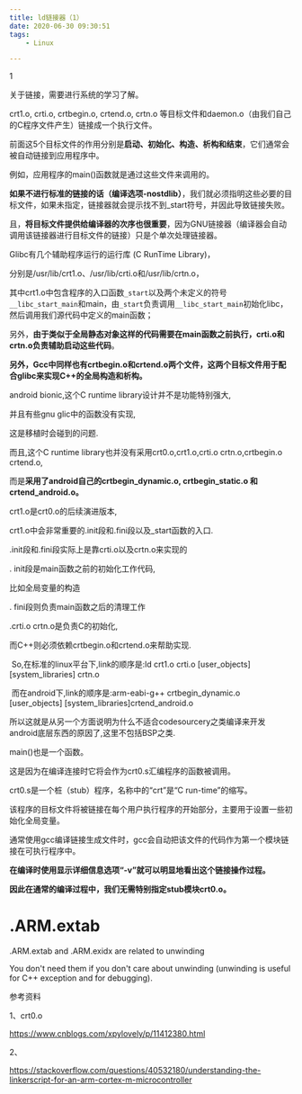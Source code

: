 ```yaml
---
title: ld链接器（1）
date: 2020-06-30 09:30:51
tags:
	- Linux

---
```


1

关于链接，需要进行系统的学习了解。

crt1.o, crti.o, crtbegin.o, crtend.o, crtn.o 等目标文件和daemon.o（由我们自己的C程序文件产生）链接成一个执行文件。

前面这5个目标文件的作用分别是**启动、初始化、构造、析构和结束**，它们通常会被自动链接到应用程序中。

例如，应用程序的main()函数就是通过这些文件来调用的。

**如果不进行标准的链接的话（编译选项-nostdlib）**，我们就必须指明这些必要的目标文件，如果未指定，链接器就会提示找不到_start符号，并因此导致链接失败。

且，**将目标文件提供给编译器的次序也很重要**，因为GNU链接器（编译器会自动调用该链接器进行目标文件的链接）只是个单次处理链接器。



Glibc有几个辅助程序运行的运行库 (C RunTime Library)，

分别是/usr/lib/crt1.o、/usr/lib/crti.o和/usr/lib/crtn.o，

其中crt1.o中包含程序的入口函数`_start`以及两个未定义的符号`__libc_start_main`和main，由`_start`负责调用`__libc_start_main`初始化libc，然后调用我们源代码中定义的main函数；

另外，**由于类似于全局静态对象这样的代码需要在main函数之前执行，crti.o和crtn.o负责辅助启动这些代码**。

**另外，Gcc中同样也有crtbegin.o和crtend.o两个文件，这两个目标文件用于配合glibc来实现C++的全局构造和析构。**



android bionic,这个C runtime library设计并不是功能特别强大,

并且有些gnu glic中的函数没有实现,

这是移植时会碰到的问题.

而且,这个C runtime library也并没有采用crt0.o,crt1.o,crti.o crtn.o,crtbegin.o crtend.o,

而是**采用了android自己的crtbegin_dynamic.o, crtbegin_static.o 和crtend_android.o。**



crt1.o是crt0.o的后续演进版本,

crt1.o中会非常重要的.init段和.fini段以及_start函数的入口.

.init段和.fini段实际上是靠crti.o以及crtn.o来实现的

. init段是main函数之前的初始化工作代码, 

比如全局变量的构造

. fini段则负责main函数之后的清理工作

.crti.o crtn.o是负责C的初始化,

而C++则必须依赖crtbegin.o和crtend.o来帮助实现.

​        So,在标准的linux平台下,link的顺序是:ld crt1.o crti.o [user_objects] [system_libraries] crtn.o

​        而在android下,link的顺序是:arm-eabi-g++ crtbegin_dynamic.o [user_objects] [system_libraries]crtend_android.o

​        所以这就是从另一个方面说明为什么不适合codesourcery之类编译来开发android底层东西的原因了,这里不包括BSP之类.



main()也是一个函数。

这是因为在编译连接时它将会作为crt0.s汇编程序的函数被调用。

crt0.s是一个桩（stub）程序，名称中的“crt”是“C run-time”的缩写。

该程序的目标文件将被链接在每个用户执行程序的开始部分，主要用于设置一些初始化全局变量。

通常使用gcc编译链接生成文件时，gcc会自动把该文件的代码作为第一个模块链接在可执行程序中。

**在编译时使用显示详细信息选项“-v”就可以明显地看出这个链接操作过程。**

**因此在通常的编译过程中，我们无需特别指定stub模块crt0.o。**



# .ARM.extab

.ARM.extab and .ARM.exidx are related to unwinding

You don't need them if you don't care about unwinding (unwinding is useful for C++ exception and for debugging).

参考资料

1、crt0.o

https://www.cnblogs.com/xpylovely/p/11412380.html

2、

https://stackoverflow.com/questions/40532180/understanding-the-linkerscript-for-an-arm-cortex-m-microcontroller